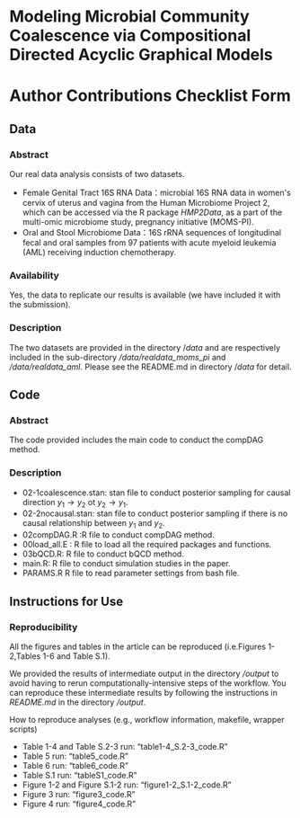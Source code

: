 # Modeling Microbial Community Coalescence via Compositional Directed Acyclic Graphical Models

# Author Contributions Checklist Form

## Data

### Abstract

Our real data analysis consists of two datasets.

- Female Genital Tract 16S RNA Data：microbial 16S RNA data in women's cervix of uterus and vagina from the Human Microbiome Project 2,
  which can be accessed via the R package *HMP2Data*, as a part of the multi-omic microbiome study, pregnancy initiative (MOMS-PI).
- Oral and Stool Microbiome Data：16S rRNA sequences of longitudinal fecal and oral
  samples from 97 patients with acute myeloid leukemia (AML) receiving induction chemotherapy.

### Availability

Yes, the data to replicate our results is available (we have included it with the submission).

### Description

The two datasets are provided in the directory /*data* and are respectively included in the sub-directory */data/realdata_moms_pi* and */data/realdata_aml*. Please see the README.md in directory /*data* for detail.

## Code

### Abstract

The code provided includes the main code to conduct the compDAG method.

### Description

* 02-1coalescence.stan: stan file to conduct posterior sampling for causal direction $y_1 \rightarrow y_2$ ot $y_2 \rightarrow y_1$.
* 02-2nocausal.stan: stan file to conduct posterior sampling if there is no causal relationship between $y_1$ and $y_2$.
* 02compDAG.R :R file to conduct compDAG method.
* 00load_all.E : R file to load all the required packages and functions.
* 03bQCD.R: R file to conduct bQCD method.
* main.R: R file to conduct simulation studies in the paper.
* PARAMS.R R file to read parameter settings from bash file.

## Instructions for Use

### Reproducibility

All the figures and tables in the article can be reproduced (i.e.Figures 1-2,Tables 1-6 and Table S.1).

We provided the results of intermediate output in the directory */output* to avoid having to rerun computationally-intensive steps of the workflow. You can reproduce these intermediate results by following the instructions in *README.md* in the directory */output*.

How to reproduce analyses (e.g., workflow information, makefile, wrapper scripts)

- Table 1-4 and Table S.2-3 run: “table1-4_S.2-3_code.R”
- Table 5 run: “table5_code.R”
- Table 6 run: “table6_code.R”
- Table S.1 run: “tableS1_code.R”
- Figure 1-2 and Figure S.1-2 run: “figure1-2_S.1-2_code.R”
- Figure 3 run: “figure3_code.R”
- Figure 4 run: “figure4_code.R”
